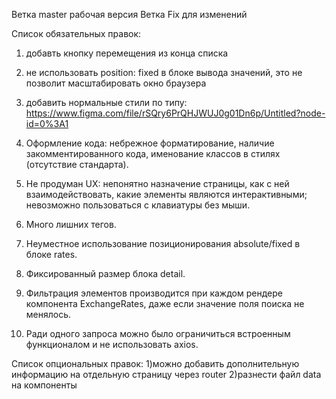 Ветка master рабочая версия
Ветка Fix для изменений

Список обязательных правок: 

1) добавть кнопку перемещения из конца списка

3) не использовать position: fixed в блоке вывода значений, это не позволит масштабировать окно браузера
4) добавить нормальные стили  по типу: https://www.figma.com/file/rSQry6PrQHJWUJ0g01Dn6p/Untitled?node-id=0%3A1
5) Оформление кода: небрежное форматирование, наличие закомментированного кода, именование классов в стилях (отсутствие стандарта).
6) Не продуман UX: непонятно назначение страницы, как с ней взаимодействовать, какие элементы являются интерактивными; невозможно пользоваться с клавиатуры без мыши.
7) Много лишних тегов.

9) Неуместное использование позиционирования absolute/fixed в блоке rates.
10) Фиксированный размер блока detail.
11) Фильтрация элементов производится при каждом рендере компонента ExchangeRates, даже если значение поля поиска не менялось.
12) Ради одного запроса можно было ограничиться встроенным функционалом и не использовать axios.

Список опциональных правок: 
1)можно добавить дополнительную информацию на отдельную страницу через router
2)разнести файл data на компоненты




<!-- npm install --save @types/react-dom -->
